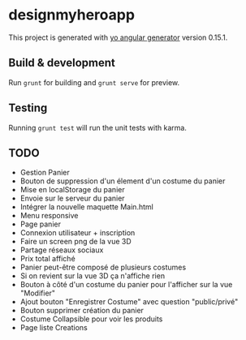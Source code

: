 # designmyheroapp

This project is generated with [yo angular generator](https://github.com/yeoman/generator-angular)
version 0.15.1.

## Build & development

Run `grunt` for building and `grunt serve` for preview.

## Testing

Running `grunt test` will run the unit tests with karma.

## TODO
* Gestion Panier
* Bouton de suppression d'un élement d'un costume du panier
* Mise en localStorage du panier
* Envoie sur le serveur du panier
* Intégrer la nouvelle maquette Main.html
* Menu responsive
* Page panier
* Connexion utilisateur + inscription
* Faire un screen png de la vue 3D
* Partage réseaux sociaux
* Prix total affiché
* Panier peut-être composé de plusieurs costumes
* Si on revient sur la vue 3D ça n'affiche rien
* Bouton à côté d'un costume du panier pour l'afficher sur la vue "Modifier"
* Ajout bouton "Enregistrer Costume" avec question "public/privé"
* Bouton supprimer création du panier
* Costume Collapsible pour voir les produits
* Page liste Creations
